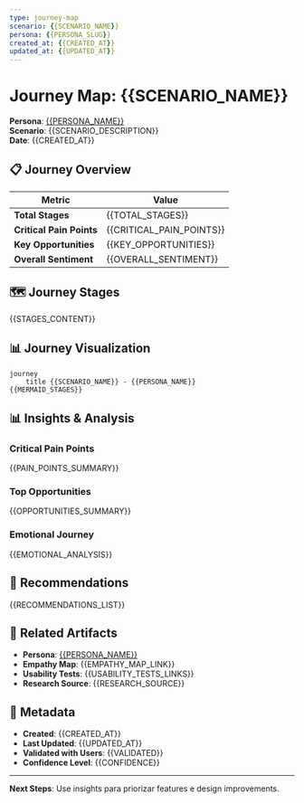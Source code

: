```yaml
---
type: journey-map
scenario: {{SCENARIO_NAME}}
persona: {{PERSONA_SLUG}}
created_at: {{CREATED_AT}}
updated_at: {{UPDATED_AT}}
---
```


# Journey Map: {{SCENARIO_NAME}}

**Persona**: [{{PERSONA_NAME}}](../personas/{{PERSONA_SLUG}}.md)  
**Scenario**: {{SCENARIO_DESCRIPTION}}  
**Date**: {{CREATED_AT}}

## 📋 Journey Overview

| Metric | Value |
|--------|-------|
| **Total Stages** | {{TOTAL_STAGES}} |
| **Critical Pain Points** | {{CRITICAL_PAIN_POINTS}} |
| **Key Opportunities** | {{KEY_OPPORTUNITIES}} |
| **Overall Sentiment** | {{OVERALL_SENTIMENT}} |

## 🗺️ Journey Stages

{{STAGES_CONTENT}}

## 📊 Journey Visualization

```mermaid
journey
    title {{SCENARIO_NAME}} - {{PERSONA_NAME}}
{{MERMAID_STAGES}}
```

## 📊 Insights & Analysis

### Critical Pain Points

{{PAIN_POINTS_SUMMARY}}

### Top Opportunities

{{OPPORTUNITIES_SUMMARY}}

### Emotional Journey

{{EMOTIONAL_ANALYSIS}}

## 🎯 Recommendations

{{RECOMMENDATIONS_LIST}}

## 🔗 Related Artifacts

- **Persona**: [{{PERSONA_NAME}}](../personas/{{PERSONA_SLUG}}.md)
- **Empathy Map**: {{EMPATHY_MAP_LINK}}
- **Usability Tests**: {{USABILITY_TESTS_LINKS}}
- **Research Source**: {{RESEARCH_SOURCE}}

## 📝 Metadata

- **Created**: {{CREATED_AT}}
- **Last Updated**: {{UPDATED_AT}}
- **Validated with Users**: {{VALIDATED}}
- **Confidence Level**: {{CONFIDENCE}}

---

**Next Steps**: Use insights para priorizar features e design improvements.

